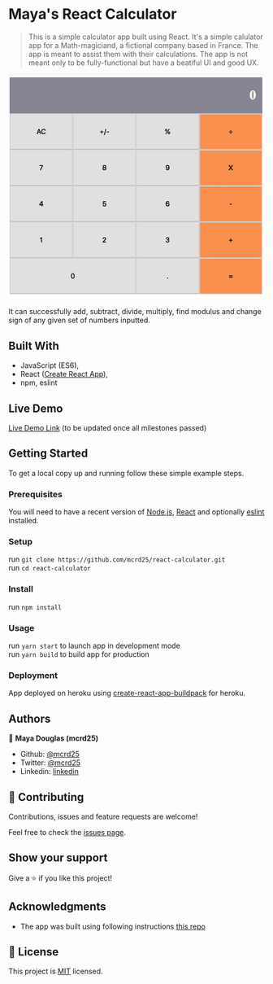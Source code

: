 # Maya's React Calculator

> This is a simple calculator app built using React. It's a simple calulator app for a Math-magiciand, a fictional company based in France. The app is meant to assist them with their calculations. The app is not meant only to be fully-functional but have a beatiful UI and good UX.

![screenshot](./app_screenshot.png)

It can successfully add, subtract, divide, multiply, find modulus and change sign of any given set of numbers inputted.

## Built With

- JavaScript (ES6),
- React ([Create React App](https://facebook.github.io/create-react-app)), 
- npm, eslint

## Live Demo
[Live Demo Link](https://mayareactcalculator.herokuapp.com/) (to be updated once all milestones passed)


## Getting Started

To get a local copy up and running follow these simple example steps.

### Prerequisites
You will need to have a recent version of [Node.js](https://nodejs.org/en/), [React](https://reactjs.org/docs/create-a-new-react-app.html#create-react-app) and optionally [eslint]() installed.

### Setup
run `git clone https://github.com/mcrd25/react-calculator.git` <br>
run `cd react-calculator`
### Install
run `npm install`
### Usage
run `yarn start` to launch app in development mode <br>
run `yarn build` to build app for production

### Deployment
App deployed on heroku using [create-react-app-buildpack](https://github.com/mars/create-react-app-buildpack) for heroku.


## Authors

👤 **Maya Douglas (mcrd25)**

- Github: [@mcrd25](https://github.com/mcrd25)
- Twitter: [@mcrd25](https://twitter.com/mcrd25)
- Linkedin: [linkedin](https://linkedin.com/in/mayadouglas)


## 🤝 Contributing

Contributions, issues and feature requests are welcome!

Feel free to check the [issues page](issues/).

## Show your support

Give a ⭐️ if you like this project!

## Acknowledgments
- The app was built using following instructions [this repo](https://github.com/microverseinc/project-react-calculator)

## 📝 License

This project is [MIT](LICENSE) licensed.
